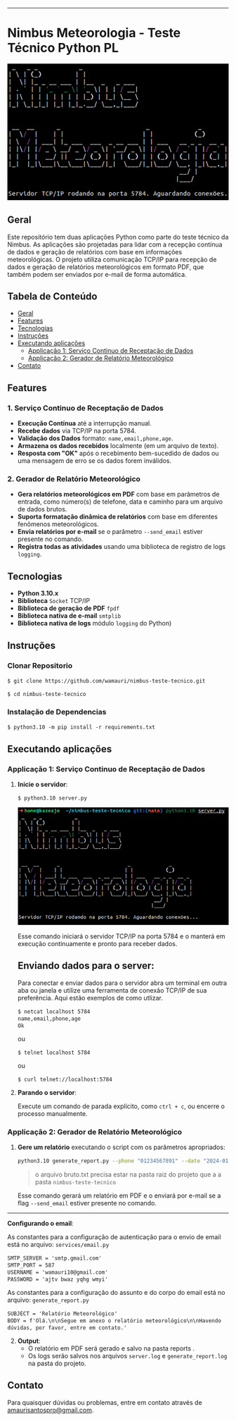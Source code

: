 
---

# Nimbus Meteorologia - Teste Técnico Python PL
![alt text](image-3.png)
## Geral
Este repositório tem duas aplicações Python como parte do teste técnico da Nimbus. As aplicações são projetadas para lidar com a recepção contínua de dados e geração de relatórios com base em informações meteorológicas. O projeto utiliza comunicação TCP/IP para recepção de dados e geração de relatórios meteorológicos em formato PDF, que também podem ser enviados por e-mail de forma automática.

## Tabela de Conteúdo
- [Geral](#Geral)
- [Features](#features)
- [Tecnologias](#tecnologias)
- [Instruções](#instruções)
- [Executando aplicações](#executando-aplicações)
  - [Applicação 1: Serviço Continuo de Receptação de Dados](#applicação-1-serviço-continuo-de-receptação-de-dados)
  - [Applicação 2: Gerador de Relatório Meteorológico](#applicação-2-gerador-de-relatório-meteorológico)
- [Contato](#contato)

## Features

### 1. Serviço Continuo de Receptação de Dados
- **Execução Contínua** até a interrupção manual.
- **Recebe dados** via TCP/IP na porta 5784.
- **Validação dos Dados** formato: `name,email,phone,age`.
- **Armazena os dados recebidos** localmente (em um arquivo de texto).
- **Resposta com "OK"** após o recebimento bem-sucedido de dados ou uma mensagem de erro se os dados forem inválidos.

### 2. Gerador de Relatório Meteorológico
- **Gera relatórios meteorológicos em PDF** com base em parâmetros de entrada, como número(s) de telefone, data e caminho para um arquivo de dados brutos.
- **Suporta formatação dinâmica de relatórios** com base em diferentes fenômenos meteorológicos.
- **Envia relatórios por e-mail** se o parâmetro `--send_email` estiver presente no comando.
- **Registra todas as atividades** usando uma biblioteca de registro de logs `logging`.

## Tecnologias
- **Python 3.10.x**
- **Biblioteca** `Socket` TCP/IP
- **Biblioteca de geração de PDF** `fpdf`
- **Biblioteca nativa de e-mail** `smtplib`
- **Biblioteca nativa de logs** módulo `logging` do Python)

## Instruções

### Clonar Repositorio
```
$ git clone https://github.com/wamauri/nimbus-teste-tecnico.git
```
```
$ cd nimbus-teste-tecnico
```

### Instalação de  Dependencias

```
$ python3.10 -m pip install -r requirements.txt
```

## Executando aplicações

### Applicação 1: Serviço Continuo de Receptação de Dados
1. **Inicie o servidor**:
   ```
   $ python3.10 server.py
   ```
   ![alt text](image-2.png)
   
   Esse comando iniciará o servidor TCP/IP na porta 5784 e o manterá em execução continuamente e pronto para receber dados.

   ## **Enviando dados para o server**:

   Para conectar e enviar dados para o servidor abra um terminal em outra aba ou janela e utilize uma ferramenta de conexão TCP/IP de sua preferência.
   Aqui estão exemplos de como utlizar.
   
   ```
   $ netcat localhost 5784
   name,email,phone,age
   Ok
   ```
   ou
   ```
   $ telnet localhost 5784
   ```
   ou
   ```
   $ curl telnet://localhost:5784
   ```


2. **Parando o servidor**:

   Execute um comando de parada explícito, como `ctrl + c`, ou encerre o processo manualmente.

### Applicação 2: Gerador de Relatório Meteorológico
1. **Gere um relatório** executando o script com os parâmetros apropriados:
   ```bash
   python3.10 generate_report.py --phone "01234567891" --date "2024-01-01T00:00" --file "bruto.txt" --send_email
   ```
   > o arquivo bruto.txt precisa estar na pasta raiz do projeto que a a pasta `nimbus-teste-tecnico`

   Esse comando gerará um relatório em PDF e o enviará por e-mail se a flag `--send_email` estiver presente no comando.

---
   **Configurando o email**:

   As constantes para a configuração de autenticação para o envio de email está no arquivo: `services/email.py`
   ```
   SMTP_SERVER = 'smtp.gmail.com'
   SMTP_PORT = 587
   USERNAME = 'wamauri10@gmail.com'
   PASSWORD = 'ajtv bwaz yqhg wmyi'
   ```
   As constantes para a configuração do assunto e do corpo do email está no arquivo: `generate_report.py`
   ```
   SUBJECT = 'Relatório Meteorológico'
   BODY = f'Olá.\n\nSegue em anexo o relatório meteorológico\n\nHavendo dúvidas, por favor, entre em contato.'
   ```

2. **Output**:
   - O relatório em PDF será gerado e salvo na pasta reports .
   - Os logs serão salvos nos arquivos `server.log` e `generate_report.log` na pasta do projeto.

## Contato

Para quaisquer dúvidas ou problemas, entre em contato através de [amaurisantospro@gmail.com](mailto:amaurisantospro@gmail.com).
